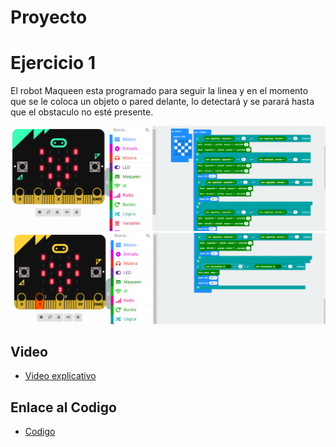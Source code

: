 # Proyecto
# Ejercicio 1
El robot Maqueen esta programado para seguir la linea y en el momento que se le coloca un objeto o pared delante, lo detectará y se parará hasta que el obstaculo no esté presente.

![image](proyecto1.PNG)
![image](proyecto2.PNG)

## Video
   - [Video explicativo]()

## Enlace al Codigo

- [Codigo](microbitProyecto.hex)
